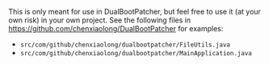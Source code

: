 This is only meant for use in DualBootPatcher, but feel free to use it (at your own risk) in your own project. See the following files in https://github.com/chenxiaolong/DualBootPatcher for examples:

- `src/com/github/chenxiaolong/dualbootpatcher/FileUtils.java`
- `src/com/github/chenxiaolong/dualbootpatcher/MainApplication.java`
